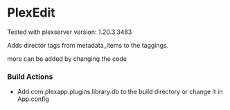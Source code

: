 # PlexEdit
Tested with plexserver version: 1.20.3.3483

Adds director tags from metadata_items to the taggings.

more can be added by changing the code

### Build Actions
 - Add com.plexapp.plugins.library.db to the build directory or change it in App.config
